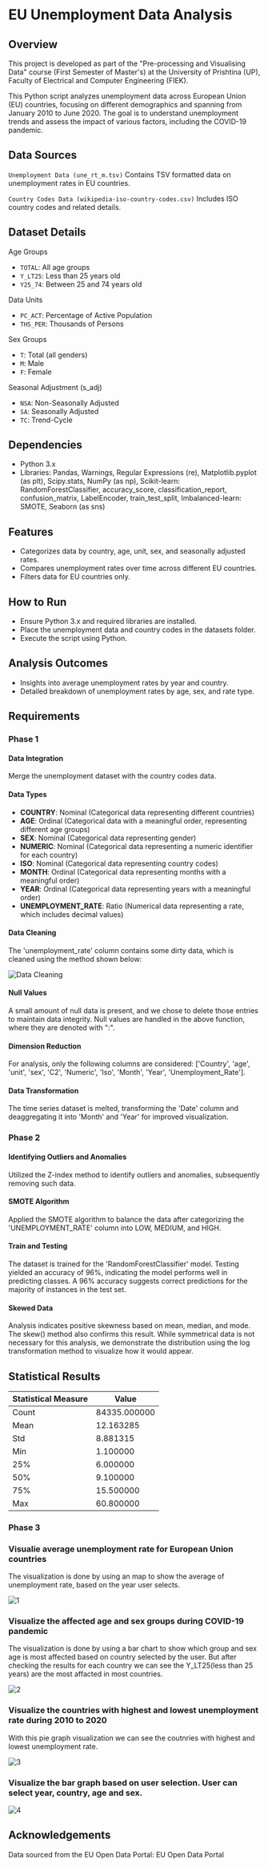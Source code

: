 # EU Unemployment Data Analysis
## Overview
This project is developed as part of the "Pre-processing and Visualising Data" course (First Semester of Master's) at the University of Prishtina (UP), Faculty of Electrical and Computer Engineering (FIEK).

This Python script analyzes unemployment data across European Union (EU) countries, focusing on different demographics and spanning from January 2010 to June 2020. The goal is to understand unemployment trends and assess the impact of various factors, including the COVID-19 pandemic.

## Data Sources
`Unemployment Data (une_rt_m.tsv)`
Contains TSV formatted data on unemployment rates in EU countries.

`Country Codes Data (wikipedia-iso-country-codes.csv)`
Includes ISO country codes and related details.

## Dataset Details
Age Groups
- `TOTAL`: All age groups
- `Y_LT25`: Less than 25 years old
- `Y25_74`: Between 25 and 74 years old

Data Units
- `PC_ACT`: Percentage of Active Population
- `THS_PER`: Thousands of Persons

Sex Groups
- `T`: Total (all genders)
- `M`: Male
- `F`: Female

Seasonal Adjustment (s_adj)
- `NSA`: Non-Seasonally Adjusted
- `SA`: Seasonally Adjusted
- `TC`: Trend-Cycle

## Dependencies
- Python 3.x
- Libraries: Pandas, Warnings, Regular Expressions (re), Matplotlib.pyplot (as plt), Scipy.stats, NumPy (as np), Scikit-learn: RandomForestClassifier, accuracy_score, classification_report, confusion_matrix, LabelEncoder, train_test_split, Imbalanced-learn: SMOTE, Seaborn (as sns)  

## Features
- Categorizes data by country, age, unit, sex, and seasonally adjusted rates.
- Compares unemployment rates over time across different EU countries.
- Filters data for EU countries only.

## How to Run
- Ensure Python 3.x and required libraries are installed.
- Place the unemployment data and country codes in the datasets folder.
- Execute the script using Python.

## Analysis Outcomes
- Insights into average unemployment rates by year and country.
- Detailed breakdown of unemployment rates by age, sex, and rate type.


## Requirements

### Phase 1

#### Data Integration
Merge the unemployment dataset with the country codes data.

#### Data Types
- **COUNTRY**: Nominal (Categorical data representing different countries)
- **AGE**: Ordinal (Categorical data with a meaningful order, representing different age groups)
- **SEX**: Nominal (Categorical data representing gender)
- **NUMERIC**: Nominal (Categorical data representing a numeric identifier for each country)
- **ISO**: Nominal (Categorical data representing country codes)
- **MONTH**: Ordinal (Categorical data representing months with a meaningful order)
- **YEAR**: Ordinal (Categorical data representing years with a meaningful order)
- **UNEMPLOYMENT_RATE**: Ratio (Numerical data representing a rate, which includes decimal values)

#### Data Cleaning
The 'unemployment_rate' column contains some dirty data, which is cleaned using the method shown below:

![Data Cleaning](image.png)

#### Null Values
A small amount of null data is present, and we chose to delete those entries to maintain data integrity. Null values are handled in the above function, where they are denoted with ":".

#### Dimension Reduction
For analysis, only the following columns are considered: ['Country', 'age', 'unit', 'sex', 'C2', 'Numeric', 'Iso', 'Month', 'Year', 'Unemployment_Rate'].

#### Data Transformation
The time series dataset is melted, transforming the 'Date' column and deaggregating it into 'Month' and 'Year' for improved visualization.

### Phase 2

#### Identifying Outliers and Anomalies
Utilized the Z-index method to identify outliers and anomalies, subsequently removing such data.

#### SMOTE Algorithm
Applied the SMOTE algorithm to balance the data after categorizing the 'UNEMPLOYMENT_RATE' column into LOW, MEDIUM, and HIGH.

#### Train and Testing
The dataset is trained for the 'RandomForestClassifier' model. Testing yielded an accuracy of 96%, indicating the model performs well in predicting classes. A 96% accuracy suggests correct predictions for the majority of instances in the test set.

#### Skewed Data
Analysis indicates positive skewness based on mean, median, and mode. The skew() method also confirms this result. While symmetrical data is not necessary for this analysis, we demonstrate the distribution using the log transformation method to visualize how it would appear.

## Statistical Results

| Statistical Measure | Value          |
|----------------------|----------------|
| Count                | 84335.000000   |
| Mean                 | 12.163285      |
| Std                  | 8.881315       |
| Min                  | 1.100000       |
| 25%                  | 6.000000       |
| 50%                  | 9.100000       |
| 75%                  | 15.500000      |
| Max                  | 60.800000      |

### Phase 3

### Visualie average unemployment rate for European Union countries
The visualization is done by using an map to show the average of unemployment rate, based on the year user selects.

![1](1.png)

### Visualize the affected age and sex groups during COVID-19 pandemic
The visualization is done by using a bar chart to show which group and sex age is most affected based on country selected by the user. But after checking the results for each country we can see the Y_LT25(less than 25 years) are the most affacted in most countries.

![2](2.png)

### Visualize the countries with highest and lowest unemployment rate during 2010 to 2020
With this pie graph visualization we can see the coutnries with highest and lowest unemployment rate.

![3](3.png)

### Visualize the bar graph based on user selection. User can select year, country, age and sex.

![4](4.png)


## Acknowledgements
Data sourced from the EU Open Data Portal: EU Open Data Portal